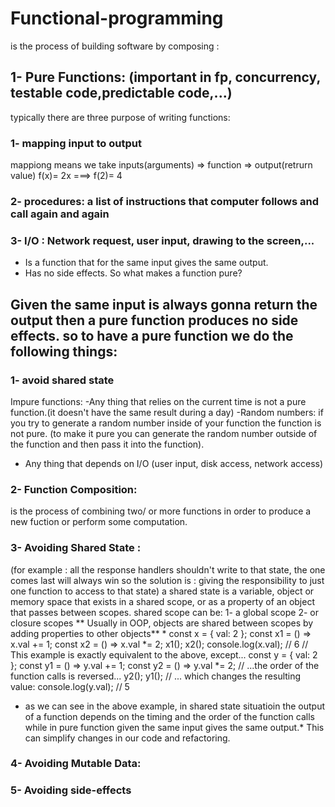 # Functional-programming 
is the process of building software by composing : 
## 1-  Pure Functions: (important in fp, concurrency, testable code,predictable code,...)
typically there are three purpose of writing functions: 
### 1- mapping input to output
mappiong means we take inputs(arguments) => function => output(retrurn value)
f(x)= 2x  ===>  f(2)= 4 
### 2- procedures: a list of instructions that computer follows and call again and again
### 3- I/O : Network request, user input, drawing to the screen,...
 - Is a function that for the same input gives the same output. 
- Has no side effects.
So what makes a function pure? 
 ## Given the same input is always gonna return the output then a pure function produces no side effects. so to have a pure function we do the following things: 
### 1- avoid shared state
Impure functions: 
-Any thing that relies on the current time is not a pure function.(it doesn't have the same result during a day)
-Random numbers: if you try to generate a random number inside of your function the function is not pure. (to make it pure you can generate the random number outside of the function and then pass it into the function).
- Any thing that depends on I/O (user input, disk access, network access)

### 2- Function Composition:
is the process of combining two/ or more functions in order to produce a new fuction or perform some computation. 

### 3- Avoiding Shared State :
(for example : all the response handlers shouldn't write to that state, the one comes last will always win so the solution is : giving the responsibility to just one function to access to that state)
a shared state is a variable, object or memory space that exists in a shared scope, or as a property of an object that passes between scopes.
shared scope can be:  1- a global scope 2- or closure scopes
** Usually in OOP, objects are shared between scopes by adding properties to other objects**
* 
const x = {
  val: 2
};
const x1 = () => x.val += 1;
const x2 = () => x.val *= 2;
x1();
x2();
console.log(x.val); // 6
// This example is exactly equivalent to the above, except...
const y = {
  val: 2
};
const y1 = () => y.val += 1;
const y2 = () => y.val *= 2;
// ...the order of the function calls is reversed...
y2();
y1();
// ... which changes the resulting value:
console.log(y.val); // 5
* as we can see in the above example, in shared state situatioin the output of a function depends on the timing and the order of the function calls  while in pure function given the same input gives the same output.* This can simplify changes in our code and refactoring.
### 4- Avoiding Mutable Data: 


### 5- Avoiding side-effects
